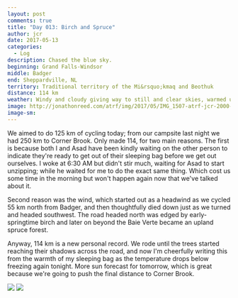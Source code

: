 ```yaml
---
layout: post
comments: true
title: "Day 013: Birch and Spruce"
author: jcr
date: 2017-05-13
categories:
  - Log
description: Chased the blue sky.
beginning: Grand Falls-Windsor
middle: Badger
end: Sheppardville, NL
territory: Traditional territory of the Mi&rsquo;kmaq and Beothuk
distance: 114 km
weather: Windy and cloudy giving way to still and clear skies, warmed up to 8 ºC
image: http://jonathonreed.com/atrf/img/2017/05/IMG_1507-atrf-jcr-2000-web.jpg
image-sm:
---
```


We aimed to do 125 km of cycling today; from our campsite last night we had 250 km to Corner Brook. Only made 114, for two main reasons. The first is because both I and Asad have been kindly waiting on the other person to indicate they're ready to get out of their sleeping bag before we get out ourselves. I woke at 6:30 AM but didn't stir much, waiting for Asad to start unzipping; while he waited for me to do the exact same thing. Which cost us some time in the morning but won't happen again now that we've talked about it. 

Second reason was the wind, which started out as a headwind as we cycled 55 km north from Badger, and then thoughtfully died down just as we turned and headed southwest. The road headed north was edged by early-springtime birch and later on beyond the Baie Verte became an upland spruce forest.

Anyway, 114 km is a new personal record. We rode until the trees started reaching their shadows across the road, and now I'm cheerfully writing this from the warmth of my sleeping bag as the temperature drops below freezing again tonight. More sun forecast for tomorrow, which is great because we're going to push the final distance to Corner Brook.

<img src="http://jonathonreed.com/atrf/img/2017/05/IMG_7801-atrf-ac-2000-web.jpg">

<img src="http://jonathonreed.com/atrf/img/2017/05/IMG_1483-atrf-jcr-2000-web.jpg">